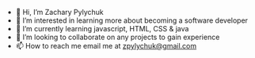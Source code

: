- 👋 Hi, I’m Zachary Pylychuk
- 👀 I’m interested in learning more about becoming a software developer
- 🌱 I’m currently learning javascript, HTML, CSS & java
- 💞️ I’m looking to collaborate on any projects to gain experience 
- 📫 How to reach me email me at zpylychuk@gmail.com

<!---
zippywiz43/zippywiz43 is a ✨ special ✨ repository because its `README.md` (this file) appears on your GitHub profile.
You can click the Preview link to take a look at your changes.
--->

